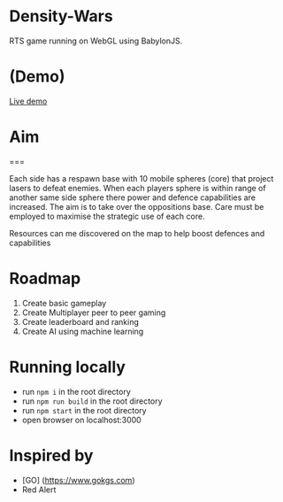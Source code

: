 Density-Wars
============

RTS game running on WebGL using BabylonJS.

# (Demo)
[Live demo](http://quantuminformation.github.io/Density-Wars/)

# Aim
===

Each side has a respawn base with 10 mobile spheres (core) that project lasers to defeat enemies. When each players 
sphere is within range of another same side sphere there power and defence capabilities are increased. 
The aim is to take over the oppositions base. Care must be employed to maximise the strategic use of each core.

Resources can me discovered on the map to help boost defences and capabilities

# Roadmap
1) Create basic gameplay
2) Create Multiplayer peer to peer gaming
3) Create leaderboard and ranking
4) Create AI using machine learning 


# Running locally

* run `npm i` in the root directory
* run `npm run build` in the root directory
* run `npm start` in the root directory
* open browser on localhost:3000

# Inspired by

* [GO] (https://www.gokgs.com)
* Red Alert

